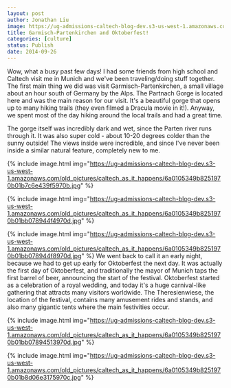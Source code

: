```yaml
---
layout: post
author: Jonathan Liu
image: https://ug-admissions-caltech-blog-dev.s3-us-west-1.amazonaws.com/old_pictures/caltech_as_it_happens/6a0105349b8251970b01b7c6e439de970b.jpg
title: Garmisch-Partenkirchen and Oktoberfest! 
categories: [culture]
status: Publish
date: 2014-09-26
---
```


Wow, what a busy past few days! I had some friends from high school and Caltech visit me in Munich and we've been traveling/doing stuff together. The first main thing we did was visit Garmisch-Partenkirchen, a small village about an hour south of Germany by the Alps. The Partnach Gorge is located here and was the main reason for our visit. It's a beautiful gorge that opens up to many hiking trails (they even filmed a Dracula movie in it!). Anyway, we spent most of the day hiking around the local trails and had a great time.

The gorge itself was incredibly dark and wet, since the Parten river runs through it. It was also super cold - about 10-20 degrees colder than the sunny outside! The views inside were incredible, and since I've never been inside a similar natural feature, completely new to me.


{% include image.html img="https://ug-admissions-caltech-blog-dev.s3-us-west-1.amazonaws.com/old_pictures/caltech_as_it_happens/6a0105349b8251970b01b7c6e439f5970b.jpg" %}

{% include image.html img="https://ug-admissions-caltech-blog-dev.s3-us-west-1.amazonaws.com/old_pictures/caltech_as_it_happens/6a0105349b8251970b01bb078944f4970d.jpg" %}

{% include image.html img="https://ug-admissions-caltech-blog-dev.s3-us-west-1.amazonaws.com/old_pictures/caltech_as_it_happens/6a0105349b8251970b01bb078944f8970d.jpg" %}
We went back to call it an early night, because we had to get up early for Oktoberfest the next day. It was actually the first day of Oktoberfest, and traditionally the mayor of Munich taps the first barrel of beer, announcing the start of the festival. Oktoberfest started as a celebration of a royal wedding, and today it's a huge carnival-like gathering that attracts many visitors worldwide. The Theresienwiese, the location of the festival, contains many amusement rides and stands, and also many gigantic tents where the main festivities occur.


{% include image.html img="https://ug-admissions-caltech-blog-dev.s3-us-west-1.amazonaws.com/old_pictures/caltech_as_it_happens/6a0105349b8251970b01bb07894513970d.jpg" %}

{% include image.html img="https://ug-admissions-caltech-blog-dev.s3-us-west-1.amazonaws.com/old_pictures/caltech_as_it_happens/6a0105349b8251970b01b8d06e3175970c.jpg" %}

